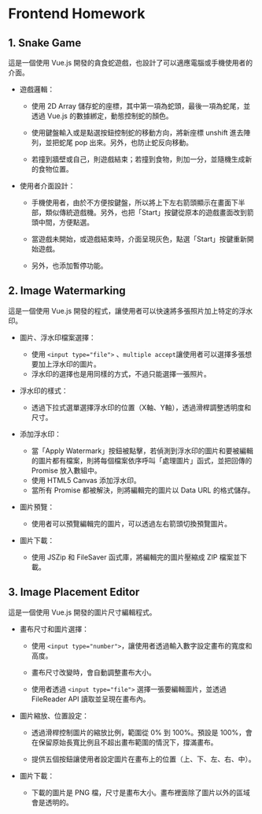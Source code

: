 # Frontend Homework

## 1. Snake Game

這是一個使用 Vue.js 開發的貪食蛇遊戲，也設計了可以適應電腦或手機使用者的介面。

* 遊戲邏輯：
  
  * 使用 2D Array 儲存蛇的座標，其中第一項為蛇頭，最後一項為蛇尾，並透過 Vue.js 的數據綁定，動態控制蛇的顏色。
  
  * 使用鍵盤輸入或是點選按鈕控制蛇的移動方向，將新座標 unshift 進去陣列，並把蛇尾 pop 出來。另外，也防止蛇反向移動。
  
  * 若撞到牆壁或自己，則遊戲結束；若撞到食物，則加一分，並隨機生成新的食物位置。

* 使用者介面設計：
  
  * 手機使用者，由於不方便按鍵盤，所以將上下左右箭頭顯示在畫面下半部，類似傳統遊戲機。另外，也把「Start」按鍵從原本的遊戲畫面改到箭頭中間，方便點選。
  
  * 當遊戲未開始，或遊戲結束時，介面呈現灰色，點選「Start」按鍵重新開始遊戲。
  
  * 另外，也添加暫停功能。

## 2. Image Watermarking

這是一個使用 Vue.js 開發的程式，讓使用者可以快速將多張照片加上特定的浮水印。

* 圖片、浮水印檔案選擇：
  
  * 使用 `<input type="file">` 、`multiple accept`讓使用者可以選擇多張想要加上浮水印的圖片。
  * 浮水印的選擇也是用同樣的方式，不過只能選擇一張照片。

* 浮水印的樣式：
  
  * 透過下拉式選單選擇浮水印的位置（X軸、Y軸），透過滑桿調整透明度和尺寸。

* 添加浮水印：
  
  * 當「Apply Watermark」按鈕被點擊，若偵測到浮水印的圖片和要被編輯的圖片都有檔案，則將每個檔案依序呼叫「處理圖片」函式，並把回傳的 Promise 放入數組中。
  * 使用 HTML5 Canvas 添加浮水印。
  * 當所有 Promise 都被解決，則將編輯完的圖片以 Data URL 的格式儲存。

* 圖片預覽：
  
  * 使用者可以預覽編輯完的圖片，可以透過左右箭頭切換預覽圖片。

* 圖片下載：
  
  * 使用 JSZip 和 FileSaver 函式庫，將編輯完的圖片壓縮成 ZIP 檔案並下載。

## 3. Image Placement Editor

這是一個使用 Vue.js 開發的圖片尺寸編輯程式。

* 畫布尺寸和圖片選擇：
  
  * 使用 `<input type="number">`，讓使用者透過輸入數字設定畫布的寬度和高度。
  
  * 畫布尺寸改變時，會自動調整畫布大小。
  
  * 使用者透過 `<input type="file">` 選擇一張要編輯圖片，並透過 FileReader API 讀取並呈現在畫布內。

* 圖片縮放、位置設定：
  
  * 透過滑桿控制圖片的縮放比例，範圍從 0% 到 100%。預設是 100%，會在保留原始長寬比例且不超出畫布範圍的情況下，撐滿畫布。
  
  * 提供五個按鈕讓使用者設定圖片在畫布上的位置（上、下、左、右、中）。

* 圖片下載：
  
  * 下載的圖片是 PNG 檔，尺寸是畫布大小。畫布裡面除了圖片以外的區域會是透明的。
